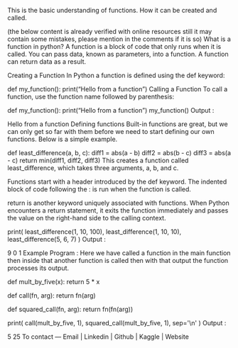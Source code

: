 This is the basic understanding of functions. How it can be created and called.

(the below content is already verified with online resources still it may contain some mistakes, please mention in the comments if it is so)
What is a function in python?
A function is a block of code that only runs when it is called. You can pass data, known as parameters, into a function. A function can return data as a result.

Creating a Function
In Python a function is defined using the def keyword:

def my_function():
 print(“Hello from a function”)
Calling a Function
To call a function, use the function name followed by parenthesis:

def my_function():
 print(“Hello from a function”)
my_function()
Output :

Hello from a function
Defining functions
Built-in functions are great, but we can only get so far with them before we need to start defining our own functions. Below is a simple example.

def least_difference(a, b, c):
    diff1 = abs(a - b)
    diff2 = abs(b - c)
    diff3 = abs(a - c)
    return min(diff1, diff2, diff3)
This creates a function called least_difference, which takes three arguments, a, b, and c.

Functions start with a header introduced by the def keyword. The indented block of code following the : is run when the function is called.

return is another keyword uniquely associated with functions. When Python encounters a return statement, it exits the function immediately and passes the value on the right-hand side to the calling context.

print(
    least_difference(1, 10, 100),
    least_difference(1, 10, 10),
    least_difference(5, 6, 7)
)
Output :

9 0 1
Example Program :
Here we have called a function in the main function then inside that another function is called then with that output the function processes its output.

def mult_by_five(x):
    return 5 * x

def call(fn, arg):
    return fn(arg)

def squared_call(fn, arg):
    return fn(fn(arg))

print(
    call(mult_by_five, 1),
    squared_call(mult_by_five, 1), 
    sep='\n'
)
Output :

5
25
To contact — Email | Linkedin | Github | Kaggle | Website
